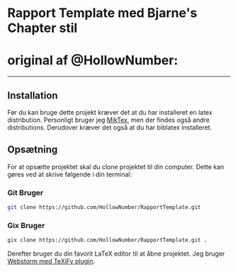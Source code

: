 # Rapport Template med Bjarne's Chapter stil 
# original af @HollowNumber: 

---


## Installation
Før du kan bruge dette projekt kræver det at du har installeret en latex distribution. Personligt bruger jeg [MikTex](https://miktex.org/), men der findes også andre distributions.
Derudover kræver det også at du har biblatex installeret.

## Opsætning
For at opsætte projektet skal du clone projektet til din computer. Dette kan gøres ved at skrive følgende i din terminal:
### Git Bruger
```bash
git clone https://github.com/HollowNumber/RapportTemplate.git
```
### Gix Bruger
```bash
gix clone https://github.com/HollowNumber/RapportTemplate.git .
```
Derefter bruger du din favorit LaTeX editor til at åbne projektet. Jeg bruger [Webstorm med TeXiFy plugin](https://plugins.jetbrains.com/plugin/9473-texify-idea).

